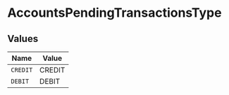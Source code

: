 # AccountsPendingTransactionsType


## Values

| Name     | Value    |
| -------- | -------- |
| `CREDIT` | CREDIT   |
| `DEBIT`  | DEBIT    |